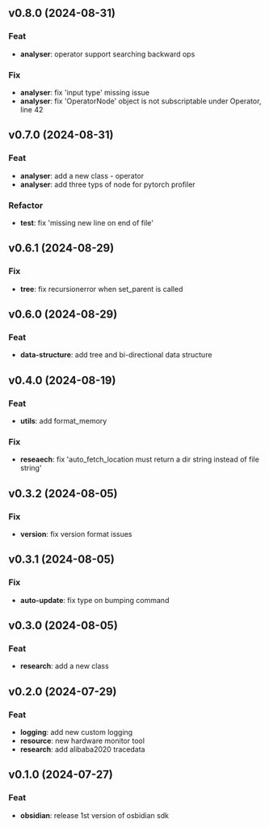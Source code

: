 ## v0.8.0 (2024-08-31)

### Feat

- **analyser**: operator support searching backward ops

### Fix

- **analyser**: fix 'input type' missing issue
- **analyser**: fix 'OperatorNode' object is not subscriptable under Operator, line 42

## v0.7.0 (2024-08-31)

### Feat

- **analyser**: add a new class - operator
- **analyser**: add three typs of node for pytorch profiler

### Refactor

- **test**: fix 'missing new line on end of file'

## v0.6.1 (2024-08-29)

### Fix

- **tree**: fix recursionerror when set_parent is called

## v0.6.0 (2024-08-29)

### Feat

- **data-structure**: add tree and bi-directional data structure

## v0.4.0 (2024-08-19)

### Feat

- **utils**: add format_memory

### Fix

- **reseaech**: fix 'auto_fetch_location must return a dir string instead of file string'

## v0.3.2 (2024-08-05)

### Fix

- **version**: fix version format issues

## v0.3.1 (2024-08-05)

### Fix

- **auto-update**: fix type on bumping command

## v0.3.0 (2024-08-05)

### Feat

- **research**: add a new class

## v0.2.0 (2024-07-29)

### Feat

- **logging**: add new custom logging
- **resource**: new hardware monitor tool
- **research**: add alibaba2020 tracedata

## v0.1.0 (2024-07-27)

### Feat

- **obsidian**: release 1st version of osbidian sdk

